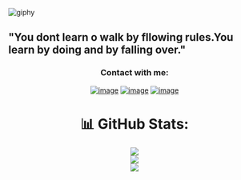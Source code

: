 ![giphy](https://media1.giphy.com/media/v1.Y2lkPTc5MGI3NjExMWJiaDdwZW0wcGN0bDB3aXNuZWVkcnk4anVhdzAwNXAxYXkyMm93ZiZlcD12MV9pbnRlcm5hbF9naWZfYnlfaWQmY3Q9Zw/TjvTq03yZMNleOm2Af/giphy.gif)

## "You dont learn o walk by fllowing rules.You learn by doing and by falling over."
<h3 align="center">Contact with me:</h3>
<div align="center">

[![image](https://img.shields.io/badge/LinkedIn-0077B5?style=for-the-badge&logo=linkedin&logoColor=white)](https://www.linkedin.com/in/shmsacr/)
[![image](https://img.shields.io/badge/Gmail-D14836?style=for-the-badge&logo=gmail&logoColor=white)](mailto:shmsacr@gmail.com)
[![image](https://img.shields.io/badge/Instagram-E4405F?style=for-the-badge&logo=instagram&logoColor=white
)](https://www.instagram.com/shmsacr/)

# 📊 GitHub Stats:
![](https://github-readme-stats.vercel.app/api?username=shmsacr&theme=react&hide_border=true&include_all_commits=true&count_private=false)<br/>
![](https://github-readme-streak-stats.herokuapp.com/?user=shmsacr&theme=react&hide_border=true)<br/>
![](https://github-readme-stats.vercel.app/api/top-langs/?username=shmsacr&theme=react&hide_border=true&include_all_commits=true&count_private=false&layout=compact)
